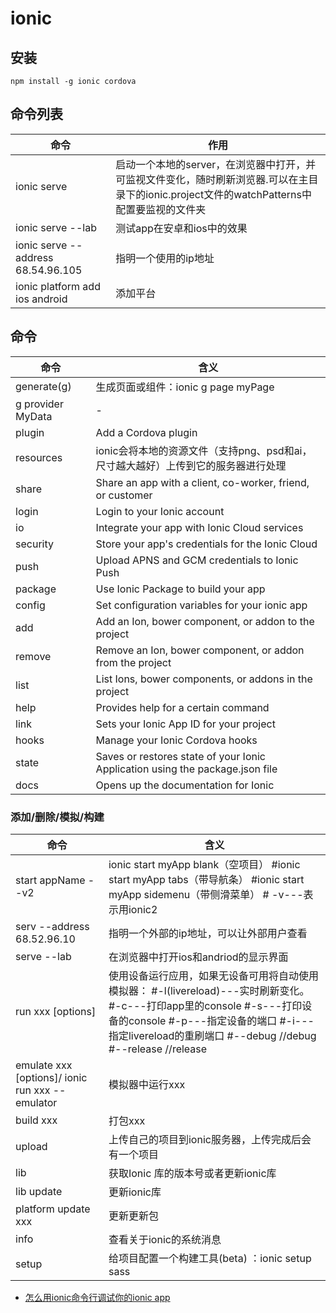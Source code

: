 # ionic

## 安装

```
npm install -g ionic cordova
```

## 命令列表

命令                                 | 作用
---------------------------------- | --------------------------------------------------------------------------------------
ionic serve                        | 启动一个本地的server，在浏览器中打开，并可监视文件变化，随时刷新浏览器.可以在主目录下的ionic.project文件的watchPatterns中配置要监视的文件夹
ionic serve --lab                  | 测试app在安卓和ios中的效果
ionic serve --address 68.54.96.105 | 指明一个使用的ip地址
ionic platform add ios android     | 添加平台


## 命令

命令                | 含义
----------------- | -----------------------------------------------------------------------------
generate(g)       | 生成页面或组件：ionic g page myPage
g provider MyData | -
plugin            | Add a Cordova plugin
resources         | ionic会将本地的资源文件（支持png、psd和ai，尺寸越大越好）上传到它的服务器进行处理
share             | Share an app with a client, co-worker, friend, or customer
login             | Login to your Ionic account
io                | Integrate your app with Ionic Cloud services
security          | Store your app's credentials for the Ionic Cloud
push              | Upload APNS and GCM credentials to Ionic Push
package           | Use Ionic Package to build your app
config            | Set configuration variables for your ionic app
add               | Add an Ion, bower component, or addon to the project
remove            | Remove an Ion, bower component, or addon from the project
list              | List Ions, bower components, or addons in the project
help              | Provides help for a certain command
link              | Sets your Ionic App ID for your project
hooks             | Manage your Ionic Cordova hooks
state             | Saves or restores state of your Ionic Application using the package.json file
docs              | Opens up the documentation for Ionic

### 添加/删除/模拟/构建

命令                                              | 含义
----------------------------------------------- | ----------------------------------------------------------------------------------------------------------------------------------------------------------------------
start appName --v2                              | ionic start myApp blank（空项目） #ionic start myApp tabs（带导航条） #ionic start myApp sidemenu（带侧滑菜单） # -v---表示用ionic2
serv --address 68.52.96.10                      | 指明一个外部的ip地址，可以让外部用户查看
serve --lab                                     | 在浏览器中打开ios和andriod的显示界面
run xxx [options]                               | 使用设备运行应用，如果无设备可用将自动使用模拟器： #-l(livereload)---实时刷新变化。#-c---打印app里的console #-s---打印设备的console #-p---指定设备的端口 #-i---指定livereload的重刷端口 #--debug //debug #--release //release
emulate xxx [options]/ ionic run xxx --emulator | 模拟器中运行xxx
build xxx                                       | 打包xxx
upload                                          | 上传自己的项目到ionic服务器，上传完成后会有一个项目
lib                                             | 获取Ionic 库的版本号或者更新ionic库
lib update                                      | 更新ionic库
platform update xxx                             | 更新更新包
info                                            | 查看关于ionic的系统消息
setup                                           | 给项目配置一个构建工具(beta) ：ionic setup sass

- [怎么用ionic命令行调试你的ionic app](http://www.tuicool.com/articles/aaiUVzi)
